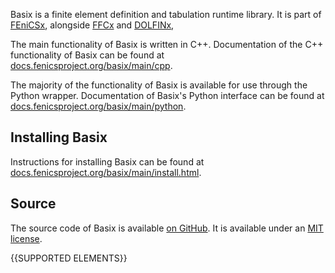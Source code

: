 Basix is a finite element definition and tabulation runtime library.
It is part of [FEniCSx](https://fenicsproject.org),
alongside [FFCx](https://github.com/FEniCS/ffcx) and [DOLFINx](https://github.com/FEniCS/dolfinx),

The main functionality of Basix is written in C++. Documentation of the C++ functionality of Basix can be found
at [docs.fenicsproject.org/basix/main/cpp](cpp/).

The majority of the functionality of Basix is available for use through the Python wrapper. Documentation of
Basix's Python interface can be found at [docs.fenicsproject.org/basix/main/python](python/).

## Installing Basix
Instructions for installing Basix can be found at [docs.fenicsproject.org/basix/main/install.html](install.html).

## Source
The source code of Basix is available [on GitHub](https://github.com/FEniCS/basix). It is available under
an [MIT license](https://github.com/FEniCS/basix/blob/main/LICENSE).

{{SUPPORTED ELEMENTS}}
